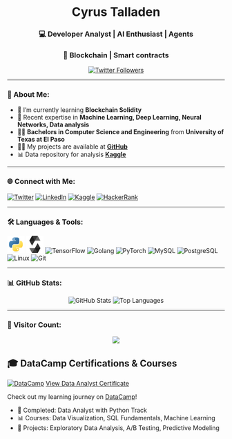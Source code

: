 <h1 align="center"> Cyrus Talladen </h1>

<h3 align="center">💻 Developer Analyst | AI Enthusiast | Agents </h3>
<h3 align="center">🧱 Blockchain | Smart contracts </h3>

<p align="center">
  <!--<img src="https://komarev.com/ghpvc/?username=girishchowdary0208&label=Profile%20views&color=0e75b6&style=flat" alt="Profile Views" -->
  <a href="https://twitter.com/ctalladen78" target="blank">
    <img src="https://img.shields.io/twitter/follow/ctalladen78?logo=twitter&style=for-the-badge" alt="Twitter Followers" />
  </a>
</p>

---

### 🚀 About Me:
- 🔭 I’m currently learning **Blockchain Solidity**
- 🌱 Recent expertise in **Machine Learning, Deep Learning, Neural Networks, Data analysis**
- 🧑‍🎓 **Bachelors in Computer Science and Engineering** from **University of Texas at El Paso**
- 👨‍💻 My projects are available at **[GitHub](https://github.com/ctalladen78)**
- 📊 Data repository for analysis **[Kaggle](https://www.kaggle.com/ctalladen78/)**


---

### 🌐 Connect with Me:
<p align="left">
<a href="https://twitter.com/ctalladen78" target="blank"><img align="center" src="https://raw.githubusercontent.com/ctalladen78/github-profile-readme-generator/master/src/images/icons/Social/twitter.svg" alt="Twitter" height="30" width="40" /></a>
<a href="[https://linkedin.com/in/cyrus-talladen-6aa89835/" target="blank"><img align="center" src="https://raw.githubusercontent.com/ctalladen78/github-profile-readme-generator/master/src/images/icons/Social/linked-in-alt.svg" alt="LinkedIn" height="30" width="40" /></a>
<a href="https://kaggle.com/ctalladen78" target="blank"><img align="center" src="https://raw.githubusercontent.com/ctalladen78/github-profile-readme-generator/master/src/images/icons/Social/kaggle.svg" alt="Kaggle" height="30" width="40" /></a>
<a href="https://www.hackerrank.com/ctalladen78" target="blank"><img align="center" src="https://raw.githubusercontent.com/ctalladen78/github-profile-readme-generator/master/src/images/icons/Social/hackerrank.svg" alt="HackerRank" height="30" width="40" /></a>
</p>

---

### 🛠️ Languages & Tools:
<p align="left">
  <img src="https://raw.githubusercontent.com/devicons/devicon/master/icons/python/python-original.svg" alt="Python" width="40" height="40"/>
<!--   <img src="https://raw.githubusercontent.com/devicons/devicon/master/icons/java/java-original.svg" alt="Java" width="40" height="40"/> -->
<!--   <img src="https://raw.githubusercontent.com/devicons/devicon/master/icons/cplusplus/cplusplus-original.svg" alt="C++" width="40" height="40"/> -->
    <img src="https://raw.githubusercontent.com/devicons/devicon/master/icons/solidity/solidity-original.svg" alt="ETH" width="40" height="40"/>
  <img src="https://www.vectorlogo.zone/logos/tensorflow/tensorflow-icon.svg" alt="TensorFlow" width="40" height="40"/>
   <!--   <img src="https://www.vectorlogo.zone/logos/solidity/solidity-icon.svg" alt="Ethereum" width="40" height="40"/> -->
    <img src="https://www.vectorlogo.zone/logos/golang/golang-icon.svg" alt="Golang" width="40" height="40"/>
  <img src="https://www.vectorlogo.zone/logos/pytorch/pytorch-icon.svg" alt="PyTorch" width="40" height="40"/>
  <img src="https://www.vectorlogo.zone/logos/mysql/mysql-official.svg" alt="MySQL" width="40" height="40"/>
  <img src="https://www.vectorlogo.zone/logos/postgresql/postgresql-icon.svg" alt="PostgreSQL" width="40" height="40"/>
  <img src="https://www.vectorlogo.zone/logos/linux/linux-icon.svg" alt="Linux" width="40" height="40"/>
  <img src="https://www.vectorlogo.zone/logos/git-scm/git-scm-icon.svg" alt="Git" width="40" height="40"/>
</p>

---

### 📊 GitHub Stats:
<p align="center">
  <img src="https://github-readme-stats.vercel.app/api?username=ctalladen78&show_icons=true&theme=highcontrast" alt="GitHub Stats" />
  <img src="https://github-readme-stats.vercel.app/api/top-langs/?username=ctalladen78&layout=compact&theme=highcontrast" alt="Top Languages" />
</p>

---

### 👀 Visitor Count:
<p align="center">
  <img src="https://profile-counter.glitch.me/ctalladen78/count.svg" />
</p>

## 🎓 DataCamp Certifications & Courses
[![DataCamp](https://img.shields.io/badge/DataCamp-Learner-brightgreen)](https://www.datacamp.com/profile/ctalladen78)
[View Data Analyst Certificate](https://www.datacamp.com/statement-of-accomplishment/your-certificate-id)

Check out my learning journey on [DataCamp](https://www.datacamp.com/profile/ctalladen78)!

- 🏅 Completed: Data Analyst with Python Track
- 📊 Courses: Data Visualization, SQL Fundamentals, Machine Learning
- 🧪 Projects: Exploratory Data Analysis, A/B Testing, Predictive Modeling

